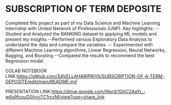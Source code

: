 # SUBSCRIPTION OF TERM DEPOSITE
Completed this project as part of my Data Science and Machine Learning Internship with United Network of Professionals (UNP). Key highlights:
--Studied and Analyzed the BANKING dataset to applying ML models and present my insights
--Performed various Exploratory Data Analysis to understand the data and compare the variables.
-- Experimented with different Machine Learning algorithms, Linear Regression, Neural Networks, Bagging, and Boosting
--Compared the results to recommend the best Regression model

COLAB NOTEBOOK LINK:https://github.com/SAVELLAHARIPRIYA/SUBSCRIPTION-OF-A-TERM-DEPOSITE/edit/main/README.md


PRESENTATION LINK:https://drive.google.com/file/d/1GhC2AaYr_-w6s9fcouD0livicTC1rcvM/view?usp=share_link
